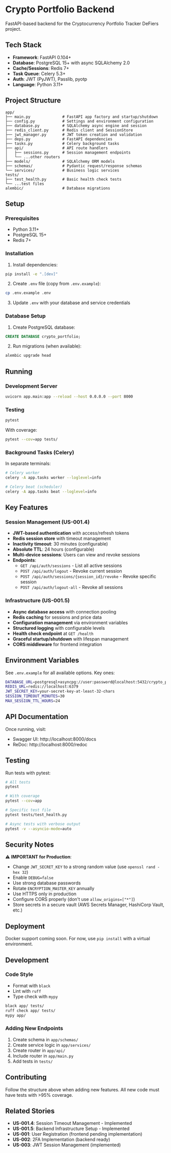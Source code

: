 # Crypto Portfolio Backend

FastAPI-based backend for the Cryptocurrency Portfolio Tracker DeFiers project.

## Tech Stack

- **Framework**: FastAPI 0.104+
- **Database**: PostgreSQL 15+ with async SQLAlchemy 2.0
- **Cache/Sessions**: Redis 7+
- **Task Queue**: Celery 5.3+
- **Auth**: JWT (PyJWT), Passlib, pyotp
- **Language**: Python 3.11+

## Project Structure

```
app/
├── main.py              # FastAPI app factory and startup/shutdown
├── config.py            # Settings and environment configuration
├── database.py          # SQLAlchemy async engine and session
├── redis_client.py      # Redis client and SessionStore
├── jwt_manager.py       # JWT token creation and validation
├── deps.py              # FastAPI dependencies
├── tasks.py             # Celery background tasks
├── api/                 # API route handlers
│   ├── sessions.py      # Session management endpoints
│   └── ...other routers
├── models/              # SQLAlchemy ORM models
├── schemas/             # Pydantic request/response schemas
└── services/            # Business logic services
tests/
├── test_health.py       # Basic health check tests
└── ...test files
alembic/                 # Database migrations
```

## Setup

### Prerequisites

- Python 3.11+
- PostgreSQL 15+
- Redis 7+

### Installation

1. Install dependencies:
```bash
pip install -e ".[dev]"
```

2. Create `.env` file (copy from `.env.example`):
```bash
cp .env.example .env
```

3. Update `.env` with your database and service credentials

### Database Setup

1. Create PostgreSQL database:
```sql
CREATE DATABASE crypto_portfolio;
```

2. Run migrations (when available):
```bash
alembic upgrade head
```

## Running

### Development Server

```bash
uvicorn app.main:app --reload --host 0.0.0.0 --port 8000
```

### Testing

```bash
pytest
```

With coverage:
```bash
pytest --cov=app tests/
```

### Background Tasks (Celery)

In separate terminals:

```bash
# Celery worker
celery -A app.tasks worker --loglevel=info

# Celery beat (scheduler)
celery -A app.tasks beat --loglevel=info
```

## Key Features

### Session Management (US-001.4)

- **JWT-based authentication** with access/refresh tokens
- **Redis session store** with timeout management
- **Inactivity timeout**: 30 minutes (configurable)
- **Absolute TTL**: 24 hours (configurable)
- **Multi-device sessions**: Users can view and revoke sessions
- **Endpoints**:
  - `GET /api/auth/sessions` - List all active sessions
  - `POST /api/auth/logout` - Revoke current session
  - `POST /api/auth/sessions/{session_id}/revoke` - Revoke specific session
  - `POST /api/auth/logout-all` - Revoke all sessions

### Infrastructure (US-001.5)

- **Async database access** with connection pooling
- **Redis caching** for sessions and price data
- **Configuration management** via environment variables
- **Structured logging** with configurable levels
- **Health check endpoint** at `GET /health`
- **Graceful startup/shutdown** with lifespan management
- **CORS middleware** for frontend integration

## Environment Variables

See `.env.example` for all available options. Key ones:

```bash
DATABASE_URL=postgresql+asyncpg://user:password@localhost:5432/crypto_portfolio
REDIS_URL=redis://localhost:6379
JWT_SECRET_KEY=your-secret-key-at-least-32-chars
SESSION_TIMEOUT_MINUTES=30
MAX_SESSION_TTL_HOURS=24
```

## API Documentation

Once running, visit:
- Swagger UI: http://localhost:8000/docs
- ReDoc: http://localhost:8000/redoc

## Testing

Run tests with pytest:

```bash
# All tests
pytest

# With coverage
pytest --cov=app

# Specific test file
pytest tests/test_health.py

# Async tests with verbose output
pytest -v --asyncio-mode=auto
```

## Security Notes

⚠️ **IMPORTANT for Production**:
- Change `JWT_SECRET_KEY` to a strong random value (use `openssl rand -hex 32`)
- Enable `DEBUG=false`
- Use strong database passwords
- Rotate `ENCRYPTION_MASTER_KEY` annually
- Use HTTPS only in production
- Configure CORS properly (don't use `allow_origins=["*"]`)
- Store secrets in a secure vault (AWS Secrets Manager, HashiCorp Vault, etc.)

## Deployment

Docker support coming soon. For now, use `pip install` with a virtual environment.

## Development

### Code Style

- Format with `black`
- Lint with `ruff`
- Type check with `mypy`

```bash
black app/ tests/
ruff check app/ tests/
mypy app/
```

### Adding New Endpoints

1. Create schema in `app/schemas/`
2. Create service logic in `app/services/`
3. Create router in `app/api/`
4. Include router in `app/main.py`
5. Add tests in `tests/`

## Contributing

Follow the structure above when adding new features. All new code must have tests with >95% coverage.

## Related Stories

- **US-001.4**: Session Timeout Management - Implemented
- **US-001.5**: Backend Infrastructure Setup - Implemented
- **US-001**: User Registration (frontend pending implementation)
- **US-002**: 2FA Implementation (backend ready)
- **US-003**: JWT Session Management (implemented)
